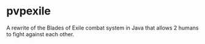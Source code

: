 pvpexile
========

A rewrite of the Blades of Exile combat system in Java that allows 2 humans to fight against each other.
